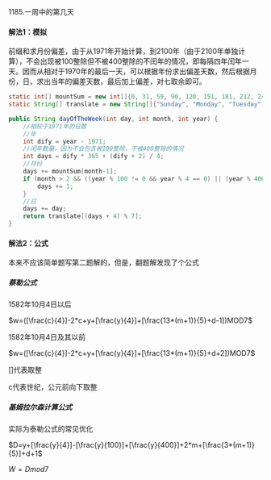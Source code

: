 1185.一周中的第几天



#### 解法1：模拟

前缀和求月份偏差，由于从1971年开始计算，到2100年（由于2100年单独计算），不会出现被100整除但不被400整除的不闰年的情况，即每隔四年闰年一天。因而从相对于1970年的最后一天，可以根据年份求出偏差天数，然后根据月份，日，求出当年的偏差天数，最后加上偏差，对七取余即可。

```java
static int[] mountSum = new int[]{0, 31, 59, 90, 120, 151, 181, 212, 243, 273, 304, 334};
static String[] translate = new String[]{"Sunday", "Monday", "Tuesday", "Wednesday", "Thursday", "Friday", "Saturday"};

public String dayOfTheWeek(int day, int month, int year) {
    //相较于1971年的日数
    //年
    int dify = year - 1971;
    //闰年数量，因为不会包含被100整除，不被400整除的情况
    int days = dify * 365 + (dify + 2) / 4;
    //月份
    days += mountSum[month-1];
    if (month > 2 && ((year % 100 != 0 && year % 4 == 0) || (year % 400 == 0))) {
        days += 1;
    }
    //日
    days += day;
    return translate[(days + 4) % 7];
}
```



#### 解法2：公式

本来不应该简单题写第二题解的，但是，翻题解发现了个公式

##### 蔡勒公式

1582年10月4日以后

$w=([\frac{c}{4}]-2*c+y+[\frac{y}{4}]+[\frac{13*(m+1)}{5}+d-1])MOD7$

1582年10月4日及其以前

$w=([\frac{c}{4}]-2*c+y+[\frac{y}{4}]+[\frac{13*(m+1)}{5}+d+2])MOD7$

[]代表取整

c代表世纪，公元前向下取整

##### 基姆拉尔森计算公式

实际为泰勒公式的常见优化

$D=y+[\frac{y}{4}]-[\frac{y}{100}]+[\frac{y}{400}]+2*m+[\frac{3*(m+1)}{5}]+d+1$

$W=Dmod7$



